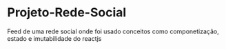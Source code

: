 # Projeto-Rede-Social
Feed de uma rede social onde foi usado conceitos como componetização, estado e imutabilidade do reactjs
